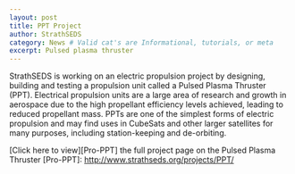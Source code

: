 ```yaml
---
layout: post
title: PPT Project
author: StrathSEDS
category: News # Valid cat's are Informational, tutorials, or meta
excerpt: Pulsed plasma thruster
---
```


StrathSEDS is working on an electric propulsion project by designing, building and testing a propulsion unit called a Pulsed Plasma Thruster (PPT). Electrical propulsion units are a large area of research and growth in aerospace due to the high propellant efficiency levels achieved, leading to reduced propellant mass. PPTs are one of the simplest forms of electric propulsion and may find uses in CubeSats and other larger satellites for many purposes, including station-keeping and de-orbiting.

[Click here to view][Pro-PPT] the full project page on the Pulsed Plasma Thruster
[Pro-PPT]: http://www.strathseds.org/projects/PPT/
